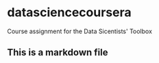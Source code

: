 # datasciencecoursera
Course assignment for the Data Sicentists' Toolbox
## This is a markdown file
